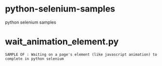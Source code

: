 # python-selenium-samples
python selenium samples 

# wait_animation_element.py
    SAMPLE OF : Waiting on a page's element (like javascript animation) to complete in python selenium
